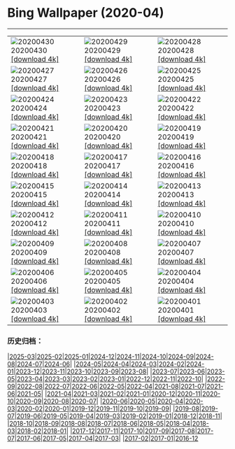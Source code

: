 # Bing Wallpaper (2020-04)
**************

<table><tr><td><img class="wallpaper" src="https://www.bing.com/th?id=OHR.ArcticRedpoll_EN-US5881398714_1920x1080.jpg" alt="20200430"> 20200430 <a class="wallpaper_link" href="https://www.bing.com/th?id=OHR.ArcticRedpoll_EN-US5881398714_UHD.jpg">[download 4k]</a></td><td><img class="wallpaper" src="https://www.bing.com/th?id=OHR.PalouseSpring_EN-US5686949948_1920x1080.jpg" alt="20200429"> 20200429 <a class="wallpaper_link" href="https://www.bing.com/th?id=OHR.PalouseSpring_EN-US5686949948_UHD.jpg">[download 4k]</a></td><td><img class="wallpaper" src="https://www.bing.com/th?id=OHR.SalisburyCathedral_EN-US5389036397_1920x1080.jpg" alt="20200428"> 20200428 <a class="wallpaper_link" href="https://www.bing.com/th?id=OHR.SalisburyCathedral_EN-US5389036397_UHD.jpg">[download 4k]</a></td></tr><tr><td><img class="wallpaper" src="https://www.bing.com/th?id=OHR.SouthAmericanTapir_EN-US5286179280_1920x1080.jpg" alt="20200427"> 20200427 <a class="wallpaper_link" href="https://www.bing.com/th?id=OHR.SouthAmericanTapir_EN-US5286179280_UHD.jpg">[download 4k]</a></td><td><img class="wallpaper" src="https://www.bing.com/th?id=OHR.RubySunset_EN-US0913610079_1920x1080.jpg" alt="20200426"> 20200426 <a class="wallpaper_link" href="https://www.bing.com/th?id=OHR.RubySunset_EN-US0913610079_UHD.jpg">[download 4k]</a></td><td><img class="wallpaper" src="https://www.bing.com/th?id=OHR.FalklandRockhoppers_EN-US0783607730_1920x1080.jpg" alt="20200425"> 20200425 <a class="wallpaper_link" href="https://www.bing.com/th?id=OHR.FalklandRockhoppers_EN-US0783607730_UHD.jpg">[download 4k]</a></td></tr><tr><td><img class="wallpaper" src="https://www.bing.com/th?id=OHR.MegellanicCloud_EN-US0392587311_1920x1080.jpg" alt="20200424"> 20200424 <a class="wallpaper_link" href="https://www.bing.com/th?id=OHR.MegellanicCloud_EN-US0392587311_UHD.jpg">[download 4k]</a></td><td><img class="wallpaper" src="https://www.bing.com/th?id=OHR.KingEider_EN-US7654847363_1920x1080.jpg" alt="20200423"> 20200423 <a class="wallpaper_link" href="https://www.bing.com/th?id=OHR.KingEider_EN-US7654847363_UHD.jpg">[download 4k]</a></td><td><img class="wallpaper" src="https://www.bing.com/th?id=OHR.KauriTree_EN-US7535687512_1920x1080.jpg" alt="20200422"> 20200422 <a class="wallpaper_link" href="https://www.bing.com/th?id=OHR.KauriTree_EN-US7535687512_UHD.jpg">[download 4k]</a></td></tr><tr><td><img class="wallpaper" src="https://www.bing.com/th?id=OHR.GPS_EN-US1004072291_1920x1080.jpg" alt="20200421"> 20200421 <a class="wallpaper_link" href="https://www.bing.com/th?id=OHR.GPS_EN-US1004072291_UHD.jpg">[download 4k]</a></td><td><img class="wallpaper" src="https://www.bing.com/th?id=OHR.GardenHolland_EN-US6082654561_1920x1080.jpg" alt="20200420"> 20200420 <a class="wallpaper_link" href="https://www.bing.com/th?id=OHR.GardenHolland_EN-US6082654561_UHD.jpg">[download 4k]</a></td><td><img class="wallpaper" src="https://www.bing.com/th?id=OHR.NeistPoint_EN-US7359967278_1920x1080.jpg" alt="20200419"> 20200419 <a class="wallpaper_link" href="https://www.bing.com/th?id=OHR.NeistPoint_EN-US7359967278_UHD.jpg">[download 4k]</a></td></tr><tr><td><img class="wallpaper" src="https://www.bing.com/th?id=OHR.VernalFalls_EN-US7280300409_1920x1080.jpg" alt="20200418"> 20200418 <a class="wallpaper_link" href="https://www.bing.com/th?id=OHR.VernalFalls_EN-US7280300409_UHD.jpg">[download 4k]</a></td><td><img class="wallpaper" src="https://www.bing.com/th?id=OHR.AlgonquinGrouse_EN-US8719024446_1920x1080.jpg" alt="20200417"> 20200417 <a class="wallpaper_link" href="https://www.bing.com/th?id=OHR.AlgonquinGrouse_EN-US8719024446_UHD.jpg">[download 4k]</a></td><td><img class="wallpaper" src="https://www.bing.com/th?id=OHR.NBNMSipapu_EN-US7081783490_1920x1080.jpg" alt="20200416"> 20200416 <a class="wallpaper_link" href="https://www.bing.com/th?id=OHR.NBNMSipapu_EN-US7081783490_UHD.jpg">[download 4k]</a></td></tr><tr><td><img class="wallpaper" src="https://www.bing.com/th?id=OHR.FataMorgana_EN-US6912310006_1920x1080.jpg" alt="20200415"> 20200415 <a class="wallpaper_link" href="https://www.bing.com/th?id=OHR.FataMorgana_EN-US6912310006_UHD.jpg">[download 4k]</a></td><td><img class="wallpaper" src="https://www.bing.com/th?id=OHR.BWFlipper_EN-US6781394552_1920x1080.jpg" alt="20200414"> 20200414 <a class="wallpaper_link" href="https://www.bing.com/th?id=OHR.BWFlipper_EN-US6781394552_UHD.jpg">[download 4k]</a></td><td><img class="wallpaper" src="https://www.bing.com/th?id=OHR.WatChaloem_EN-US6655091903_1920x1080.jpg" alt="20200413"> 20200413 <a class="wallpaper_link" href="https://www.bing.com/th?id=OHR.WatChaloem_EN-US6655091903_UHD.jpg">[download 4k]</a></td></tr><tr><td><img class="wallpaper" src="https://www.bing.com/th?id=OHR.EuropeanRabbitGreeting_EN-US6522640634_1920x1080.jpg" alt="20200412"> 20200412 <a class="wallpaper_link" href="https://www.bing.com/th?id=OHR.EuropeanRabbitGreeting_EN-US6522640634_UHD.jpg">[download 4k]</a></td><td><img class="wallpaper" src="https://www.bing.com/th?id=OHR.USSDRUM_EN-US6342955990_1920x1080.jpg" alt="20200411"> 20200411 <a class="wallpaper_link" href="https://www.bing.com/th?id=OHR.USSDRUM_EN-US6342955990_UHD.jpg">[download 4k]</a></td><td><img class="wallpaper" src="https://www.bing.com/th?id=OHR.SpiritSiblings_EN-US6114755924_1920x1080.jpg" alt="20200410"> 20200410 <a class="wallpaper_link" href="https://www.bing.com/th?id=OHR.SpiritSiblings_EN-US6114755924_UHD.jpg">[download 4k]</a></td></tr><tr><td><img class="wallpaper" src="https://www.bing.com/th?id=OHR.UnicornoftheSea_EN-US2782700254_1920x1080.jpg" alt="20200409"> 20200409 <a class="wallpaper_link" href="https://www.bing.com/th?id=OHR.UnicornoftheSea_EN-US2782700254_UHD.jpg">[download 4k]</a></td><td><img class="wallpaper" src="https://www.bing.com/th?id=OHR.SantoriniAerial_EN-US2668882319_1920x1080.jpg" alt="20200408"> 20200408 <a class="wallpaper_link" href="https://www.bing.com/th?id=OHR.SantoriniAerial_EN-US2668882319_UHD.jpg">[download 4k]</a></td><td><img class="wallpaper" src="https://www.bing.com/th?id=OHR.PinkMoon_EN-US2450317197_1920x1080.jpg" alt="20200407"> 20200407 <a class="wallpaper_link" href="https://www.bing.com/th?id=OHR.PinkMoon_EN-US2450317197_UHD.jpg">[download 4k]</a></td></tr><tr><td><img class="wallpaper" src="https://www.bing.com/th?id=OHR.CastleDay_EN-US2318801501_1920x1080.jpg" alt="20200406"> 20200406 <a class="wallpaper_link" href="https://www.bing.com/th?id=OHR.CastleDay_EN-US2318801501_UHD.jpg">[download 4k]</a></td><td><img class="wallpaper" src="https://www.bing.com/th?id=OHR.KissimmeeFrog_EN-US2219789542_1920x1080.jpg" alt="20200405"> 20200405 <a class="wallpaper_link" href="https://www.bing.com/th?id=OHR.KissimmeeFrog_EN-US2219789542_UHD.jpg">[download 4k]</a></td><td><img class="wallpaper" src="https://www.bing.com/th?id=OHR.Pronghorn_EN-US2087267252_1920x1080.jpg" alt="20200404"> 20200404 <a class="wallpaper_link" href="https://www.bing.com/th?id=OHR.Pronghorn_EN-US2087267252_UHD.jpg">[download 4k]</a></td></tr><tr><td><img class="wallpaper" src="https://www.bing.com/th?id=OHR.PlaceofRainbows_EN-US1936881347_1920x1080.jpg" alt="20200403"> 20200403 <a class="wallpaper_link" href="https://www.bing.com/th?id=OHR.PlaceofRainbows_EN-US1936881347_UHD.jpg">[download 4k]</a></td><td><img class="wallpaper" src="https://www.bing.com/th?id=OHR.PascuaFlorida_EN-US1819624171_1920x1080.jpg" alt="20200402"> 20200402 <a class="wallpaper_link" href="https://www.bing.com/th?id=OHR.PascuaFlorida_EN-US1819624171_UHD.jpg">[download 4k]</a></td><td><img class="wallpaper" src="https://www.bing.com/th?id=OHR.CensusDay_EN-US9512023842_1920x1080.jpg" alt="20200401"> 20200401 <a class="wallpaper_link" href="https://www.bing.com/th?id=OHR.CensusDay_EN-US9512023842_UHD.jpg">[download 4k]</a></td></tr></table>

### 历史归档：

|[2025-03](/../2025-03/2025-03.md)|[2025-02](/../2025-02/2025-02.md)|[2025-01](/../2025-01/2025-01.md)|[2024-12](/../2024-12/2024-12.md)|[2024-11](/../2024-11/2024-11.md)|[2024-10](/../2024-10/2024-10.md)|[2024-09](/../2024-09/2024-09.md)|[2024-08](/../2024-08/2024-08.md)|[2024-07](/../2024-07/2024-07.md)|[2024-06](/../2024-06/2024-06.md)|
|[2024-05](/../2024-05/2024-05.md)|[2024-04](/../2024-04/2024-04.md)|[2024-03](/../2024-03/2024-03.md)|[2024-02](/../2024-02/2024-02.md)|[2024-01](/../2024-01/2024-01.md)|[2023-12](/../2023-12/2023-12.md)|[2023-11](/../2023-11/2023-11.md)|[2023-10](/../2023-10/2023-10.md)|[2023-09](/../2023-09/2023-09.md)|[2023-08](/../2023-08/2023-08.md)|
|[2023-07](/../2023-07/2023-07.md)|[2023-06](/../2023-06/2023-06.md)|[2023-05](/../2023-05/2023-05.md)|[2023-04](/../2023-04/2023-04.md)|[2023-03](/../2023-03/2023-03.md)|[2023-02](/../2023-02/2023-02.md)|[2023-01](/../2023-01/2023-01.md)|[2022-12](/../2022-12/2022-12.md)|[2022-11](/../2022-11/2022-11.md)|[2022-10](/../2022-10/2022-10.md)|
|[2022-09](/../2022-09/2022-09.md)|[2022-08](/../2022-08/2022-08.md)|[2022-07](/../2022-07/2022-07.md)|[2022-06](/../2022-06/2022-06.md)|[2022-05](/../2022-05/2022-05.md)|[2022-04](/../2022-04/2022-04.md)|[2021-08](/../2021-08/2021-08.md)|[2021-07](/../2021-07/2021-07.md)|[2021-06](/../2021-06/2021-06.md)|[2021-05](/../2021-05/2021-05.md)|
|[2021-04](/../2021-04/2021-04.md)|[2021-03](/../2021-03/2021-03.md)|[2021-02](/../2021-02/2021-02.md)|[2021-01](/../2021-01/2021-01.md)|[2020-12](/../2020-12/2020-12.md)|[2020-11](/../2020-11/2020-11.md)|[2020-10](/../2020-10/2020-10.md)|[2020-09](/../2020-09/2020-09.md)|[2020-08](/../2020-08/2020-08.md)|[2020-07](/../2020-07/2020-07.md)|
|[2020-06](/../2020-06/2020-06.md)|[2020-05](/../2020-05/2020-05.md)|[2020-04](/2020-04.md)|[2020-03](/../2020-03/2020-03.md)|[2020-02](/../2020-02/2020-02.md)|[2020-01](/../2020-01/2020-01.md)|[2019-12](/../2019-12/2019-12.md)|[2019-11](/../2019-11/2019-11.md)|[2019-10](/../2019-10/2019-10.md)|[2019-09](/../2019-09/2019-09.md)|
|[2019-08](/../2019-08/2019-08.md)|[2019-07](/../2019-07/2019-07.md)|[2019-06](/../2019-06/2019-06.md)|[2019-05](/../2019-05/2019-05.md)|[2019-04](/../2019-04/2019-04.md)|[2019-03](/../2019-03/2019-03.md)|[2019-02](/../2019-02/2019-02.md)|[2019-01](/../2019-01/2019-01.md)|[2018-12](/../2018-12/2018-12.md)|[2018-11](/../2018-11/2018-11.md)|
|[2018-10](/../2018-10/2018-10.md)|[2018-09](/../2018-09/2018-09.md)|[2018-08](/../2018-08/2018-08.md)|[2018-07](/../2018-07/2018-07.md)|[2018-06](/../2018-06/2018-06.md)|[2018-05](/../2018-05/2018-05.md)|[2018-04](/../2018-04/2018-04.md)|[2018-03](/../2018-03/2018-03.md)|[2018-02](/../2018-02/2018-02.md)|[2018-01](/../2018-01/2018-01.md)|
|[2017-12](/../2017-12/2017-12.md)|[2017-11](/../2017-11/2017-11.md)|[2017-10](/../2017-10/2017-10.md)|[2017-09](/../2017-09/2017-09.md)|[2017-08](/../2017-08/2017-08.md)|[2017-07](/../2017-07/2017-07.md)|[2017-06](/../2017-06/2017-06.md)|[2017-05](/../2017-05/2017-05.md)|[2017-04](/../2017-04/2017-04.md)|[2017-03](/../2017-03/2017-03.md)|
|[2017-02](/../2017-02/2017-02.md)|[2017-01](/../2017-01/2017-01.md)|[2016-12](/../2016-12/2016-12.md)